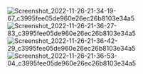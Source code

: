 ![Screenshot_2022-11-26-21-34-19-67_c3995fee05de960e26ec26b8103e34a5](https://user-images.githubusercontent.com/114726530/204099901-71dcdb97-60c2-4343-a564-e6e69c0ee6de.jpg)
![Screenshot_2022-11-26-21-36-27-83_c3995fee05de960e26ec26b8103e34a5](https://user-images.githubusercontent.com/114726530/204099922-bb930b56-670a-43e8-829a-369dbb814e80.jpg)
![Screenshot_2022-11-26-21-36-42-29_c3995fee05de960e26ec26b8103e34a5](https://user-images.githubusercontent.com/114726530/204099970-265e01b8-e0dc-442c-9f4a-1939c290965d.jpg)
![Screenshot_2022-11-26-21-36-53-04_c3995fee05de960e26ec26b8103e34a5](https://user-images.githubusercontent.com/114726530/204099985-2dfc25eb-1c9b-49db-8833-5d89cb6fe000.jpg)
